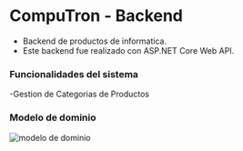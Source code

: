 # CompuTron - Backend
- Backend de productos de informatica.
- Este backend fue realizado con ASP.NET Core Web API.

### Funcionalidades del sistema
-Gestion de Categorias de Productos

### Modelo de dominio

![modelo de dominio](https://github.com/agustinfarinia1/compuTron/blob/main/src/assets/modelo-dominio.png)
